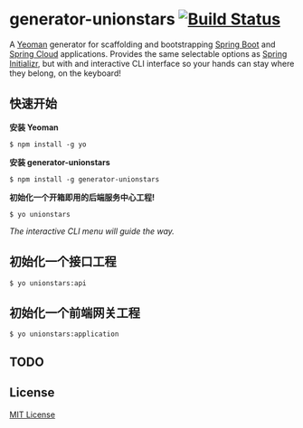 # generator-unionstars [![Build Status](https://travis-ci.org/unionstars/generator-unionstars.svg?branch=master)](https://travis-ci.org/unionstars/generator-unionstars)

A [Yeoman](http://yeoman.io) generator for scaffolding and bootstrapping [Spring Boot](http://projects.spring.io/spring-boot/) and [Spring Cloud](http://projects.spring.io/spring-cloud/) applications. Provides the same selectable options as [Spring Initializr](http://start.spring.io), but with and interactive CLI interface so your hands can stay where they belong, on the keyboard!

## 快速开始

**安装 Yeoman**

```
$ npm install -g yo
```

**安装 generator-unionstars**

```
$ npm install -g generator-unionstars
```

**初始化一个开箱即用的后端服务中心工程!**

```
$ yo unionstars
```
_The interactive CLI menu will guide the way._


## 初始化一个接口工程 

```
$ yo unionstars:api
```


## 初始化一个前端网关工程 

```
$ yo unionstars:application
```

## TODO


## License

[MIT License](http://en.wikipedia.org/wiki/MIT_License)
